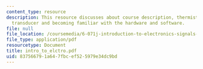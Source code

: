 ```yaml
---
content_type: resource
description: This resource discusses about course description, thermistor, a thermoelectric
  transducer and becoming familiar with the hardware and software.
file: null
file_location: /coursemedia/6-071j-introduction-to-electronics-signals-and-measurement-spring-2006/837566791a647fbcef525979e34dc9bd_intro_to_elctro.pdf
file_type: application/pdf
resourcetype: Document
title: intro_to_elctro.pdf
uid: 83756679-1a64-7fbc-ef52-5979e34dc9bd
---
```

